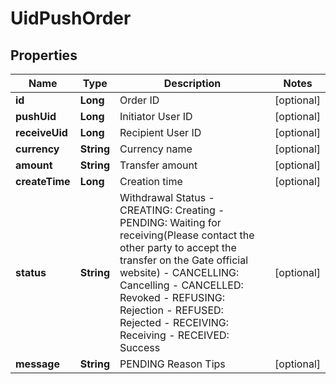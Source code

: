 

# UidPushOrder

## Properties

Name | Type | Description | Notes
------------ | ------------- | ------------- | -------------
**id** | **Long** | Order ID |  [optional]
**pushUid** | **Long** | Initiator User ID |  [optional]
**receiveUid** | **Long** | Recipient User ID |  [optional]
**currency** | **String** | Currency name |  [optional]
**amount** | **String** | Transfer amount |  [optional]
**createTime** | **Long** | Creation time |  [optional]
**status** | **String** | Withdrawal Status  - CREATING: Creating - PENDING: Waiting for receiving(Please contact the other party to accept the transfer on the Gate official website) - CANCELLING: Cancelling - CANCELLED: Revoked - REFUSING: Rejection - REFUSED: Rejected - RECEIVING: Receiving - RECEIVED: Success |  [optional]
**message** | **String** | PENDING Reason Tips |  [optional]



